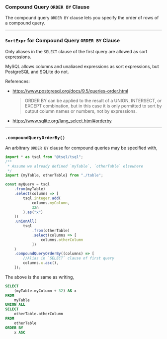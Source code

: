### Compound Query `ORDER BY` Clause

The compound query `ORDER BY` clause lets you specify the order of rows of a compound query.

-----

### `SortExpr` for Compound Query `ORDER BY` Clause

Only aliases in the `SELECT` clause of the first query are allowed as sort expressions.

MySQL allows columns and unaliased expressions as sort expressions, but PostgreSQL and SQLite do not.

References:
+ https://www.postgresql.org/docs/9.5/queries-order.html
  > ORDER BY can be applied to the result of a UNION, INTERSECT, or EXCEPT combination, but in this case it is only permitted to sort by output column names or numbers, not by expressions.
+ https://www.sqlite.org/lang_select.html#orderby

-----

### `.compoundQueryOrderBy()`

An arbitrary `ORDER BY` clause for compound queries may be specified with,
```ts
import * as tsql from "@tsql/tsql";
/**
 * Assume we already defined `myTable`, `otherTable` elsewhere
 */
import {myTable, otherTable} from "./table";

const myQuery = tsql
    .from(myTable)
    .select(columns => [
        tsql.integer.add(
            columns.myColumn,
            32n
        ).as("x")
    ])
    .unionAll(
        tsql
            .from(otherTable)
            .select(columns => [
                columns.otherColumn
            ])
    )
    .compoundQueryOrderBy((columns) => [
        //Alias in `SELECT` clause of first query
        columns.x.asc(),
    ]);
```

The above is the same as writing,
```sql
SELECT
    (myTable.myColumn + 32) AS x
FROM
    myTable
UNION ALL
SELECT
    otherTable.otherColumn
FROM
    otherTable
ORDER BY
    x ASC
```
